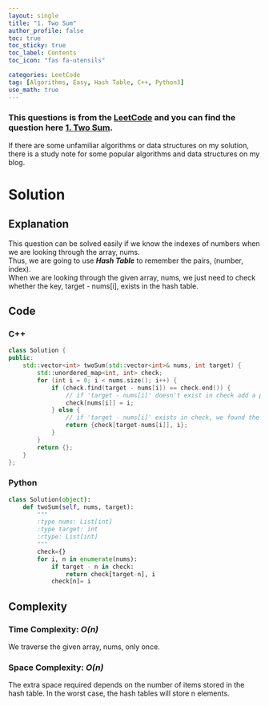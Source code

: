 ```yaml
---
layout: single
title: "1. Two Sum"
author_profile: false
toc: true
toc_sticky: true
toc_label: Contents
toc_icon: "fas fa-utensils"

categories: LeetCode
tag: [Algorithms, Easy, Hash Table, C++, Python3]
use_math: true
---
```


<!-- [LeetCode](https://leetcode.com)
[1. Two Sum](https://leetcode.com/problems/two-sum/) -->
<div class="notice--danger">
<h3>This questions is from the <a href="https://leetcode.com">LeetCode</a>  and you can find the question here <a href="https://leetcode.com/problems/two-sum/">1. Two Sum</a>.</h3>
<p>If there are some unfamiliar algorithms or data structures on my solution, there is a study note for some popular algorithms and data structures on my blog.</p>
</div>
<!-- This questions is from the [LeetCode](https://leetcode.com) and you can find the question here [1. Two Sum](https://leetcode.com/problems/two-sum/)
{: .notice--danger} -->

# Solution
## Explanation
This question can be solved easily if we know the indexes of numbers when we are looking through the array, nums.</br>
Thus, we are going to use ***Hash Table*** to remember the pairs, (number, index). </br>
When we are looking through the given array, nums, we just need to check whether the key, target - nums[i], exists in the hash table.

## Code
### C++
```c++
class Solution {
public:
    std::vector<int> twoSum(std::vector<int>& nums, int target) {
        std::unordered_map<int, int> check;
        for (int i = 0; i < nums.size(); i++) {
            if (check.find(target - nums[i]) == check.end()) {
                // if 'target - nums[i]' doesn't exist in check add a pair (nums[i], i)
                check[nums[i]] = i;
            } else {
                // if 'target - nums[i]' exists in check, we found the answer.
                return {check[target-nums[i]], i};
            }
        }
        return {};
    }
};
```

### Python
~~~python
class Solution(object):
    def twoSum(self, nums, target):
        """
        :type nums: List[int]
        :type target: int
        :rtype: List[int]
        """
        check={}
        for i, n in enumerate(nums):
            if target - n in check:
                return check[target-n], i
            check[n]= i

~~~

## Complexity

### Time Complexity: *O(n)*
We traverse the given array, nums, only once.

### Space Complexity: *O(n)*
The extra space required depends on the number of items stored in the hash table.
In the worst case, the hash tables will store n elements.
